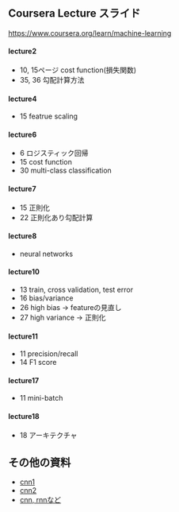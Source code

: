
## Coursera Lecture スライド
https://www.coursera.org/learn/machine-learning<br>

#### lecture2
- 10, 15ページ cost function(損失関数)
- 35, 36 勾配計算方法

#### lecture4
- 15 featrue scaling

#### lecture6
- 6 ロジスティック回帰
- 15 cost function
- 30 multi-class classification

#### lecture7
- 15 正則化
- 22 正則化あり勾配計算

#### lecture8
- neural networks

#### lecture10
- 13 train, cross validation, test error
- 16 bias/variance
- 26 high bias -> featureの見直し
- 27 high variance -> 正則化

#### lecture11
- 11 precision/recall
- 14 F1 score

#### lecture17
- 11 mini-batch

#### lecture18
- 18 アーキテクチャ

## その他の資料
- [cnn1](https://deepage.net/deep_learning/2016/11/07/convolutional_neural_network.html)
- [cnn2](https://qiita.com/icoxfog417/items/5fd55fad152231d706c2)
- [cnn, rnnなど](http://gagbot.net/machine-learning/ml4)


